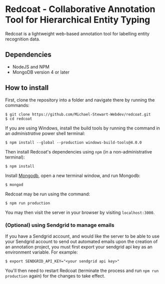 # Redcoat - Collaborative Annotation Tool for Hierarchical Entity Typing

Redcoat is a lightweight web-based annotation tool for labelling entity recognition data.


## Dependencies

- NodeJS and NPM
- MongoDB version 4 or later

## How to install

First, clone the repository into a folder and navigate there by running the commands:

    $ git clone https://github.com/Michael-Stewart-Webdev/redcoat.git
    $ cd redcoat

If you are using Windows, install the build tools by running the command in an *administrative* power shell terminal:

    $ npm install --global --production windows-build-tools@4.0.0

Then install Redcoat's dependencies using `npm` (in a non-administrative terminal):

    $ npm install

Install [Mongodb](https://www.mongodb.com/download-center), open a new terminal window, and run Mongodb:

    $ mongod

Redcoat may be run using the command:

    $ npm run production

You may then visit the server in your browser by visiting `localhost:3000`.

### (Optional) using Sendgrid to manage emails

If you have a Sendgrid account, and would like the server to be able to use your Sendgrid account to send out automated emails upon the creation of an annotation project, you must first export your sendgrid api key as an environment variable. For example:

    $ export SENDGRID_API_KEY="<your sendgrid api key>"
	
You'll then need to restart Redcoat (terminate the process and run `npm run production` again) for the changes to take effect.






